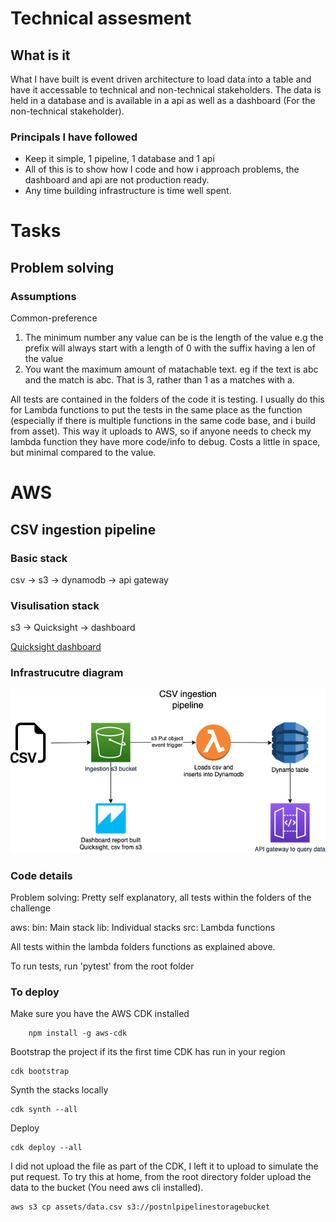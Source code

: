 # Technical assesment 

## What is it
What I have built is event driven architecture to load data into a table and have it accessable to technical and non-technical stakeholders. The data is held in a database and is available in a api as well as a dashboard (For the non-technical stakeholder).

### Principals I have followed
- Keep it simple, 1 pipeline, 1 database and 1 api
- All of this is to show how I code and how i approach problems, the dashboard and api are not production ready.
- Any time building infrastructure is time well spent.

# Tasks
## Problem solving
### Assumptions
Common-preference
1. The minimum number any value can be is the length of the value
    e.g the prefix will always start with a length of 0 with the suffix having a len of the value
2. You want the maximum amount of matachable text. 
    eg if the text is abc and the match is abc. That is 3, rather than 1 as a matches with a.

All tests are contained in the folders of the code it is testing. I usually do this for Lambda functions to put the tests in the same place as the function (especially if there is multiple functions in the same code base, and i build from asset). This way it uploads to AWS, so if anyone needs to check my lambda function they have more code/info to debug. Costs a little in space, but minimal compared to the value. 

# AWS 
## CSV ingestion pipeline 

### Basic stack
csv -> s3 -> dynamodb -> api gateway

### Visulisation stack
s3 -> Quicksight -> dashboard

[Quicksight dashboard](https://eu-central-1.quicksight.aws.amazon.com/sn/dashboards/6b406573-0b54-4377-b13f-9ce15aa63178/sheets/6b406573-0b54-4377-b13f-9ce15aa63178_a7b1db2a-b95d-407b-b5ef-fa9dd74b7b89)

### Infrastrucutre diagram
![infrastructure](./assets/infrastructure_diagram.png "Infrastructure")

### Code details
Problem solving:
    Pretty self explanatory, all tests within the folders of the challenge

aws:
    bin: Main stack 
    lib: Individual stacks
    src: Lambda functions 

All tests within the lambda folders functions as explained above. 

To run tests, run 'pytest' from the root folder

### To deploy 

Make sure you have the AWS CDK installed
```
    npm install -g aws-cdk
```

Bootstrap the project if its the first time CDK has run in your region
```
cdk bootstrap
```

Synth the stacks locally 
```
cdk synth --all 
```
Deploy
``` 
cdk deploy --all
```

I did not upload the file as part of the CDK, I left it to upload to simulate the put request. 
To try this at home, from the root directory folder upload the data to the bucket (You need aws cli installed).
```
aws s3 cp assets/data.csv s3://postnlpipelinestoragebucket
```